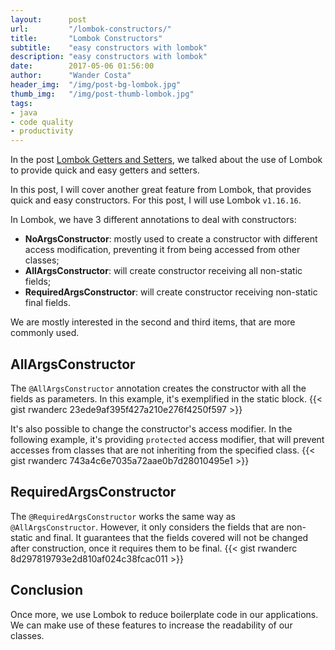 ```yaml
---
layout:      post
url:         "/lombok-constructors/"
title:       "Lombok Constructors"
subtitle:    "easy constructors with lombok"
description: "easy constructors with lombok"
date:        2017-05-06 01:56:00
author:      "Wander Costa"
header_img:  "/img/post-bg-lombok.jpg"
thumb_img:   "/img/post-thumb-lombok.jpg"
tags:
- java
- code quality
- productivity
---
```


In the post [Lombok Getters and Setters][gettersandsetters], we talked about the use of Lombok to provide quick and easy getters and setters.

In this post, I will cover another great feature from Lombok, that provides quick and easy constructors. For this post, I will use Lombok `v1.16.16`.<!--more-->

In Lombok, we have 3 different annotations to deal with constructors:

 * **NoArgsConstructor**: mostly used to create a constructor with different access modification, preventing it from being accessed from other classes;
 * **AllArgsConstructor**: will create constructor receiving all non-static fields;
 * **RequiredArgsConstructor**: will create constructor receiving non-static final fields.

We are mostly interested in the second and third items, that are more commonly used.

## AllArgsConstructor
The `@AllArgsConstructor` annotation creates the constructor with all the fields as parameters. In this example, it's exemplified in the static block.
{{< gist rwanderc 23ede9af395f427a210e276f4250f597 >}}

It's also possible to change the constructor's access modifier. In the following example, it's providing `protected` access modifier, that will prevent accesses from classes that are not inheriting from the specified class.
{{< gist rwanderc 743a4c6e7035a72aae0b7d28010495e1 >}}

## RequiredArgsConstructor
The `@RequiredArgsConstructor` works the same way as `@AllArgsConstructor`. However, it only considers the fields that are non-static and final. It guarantees that the fields covered will not be changed after construction, once it requires them to be final.
{{< gist rwanderc 8d297819793e2d810af024c38fcac011 >}}

## Conclusion
Once more, we use Lombok to reduce boilerplate code in our applications. We can make use of these features to increase the readability of our classes.

[gettersandsetters]:/lombok/
